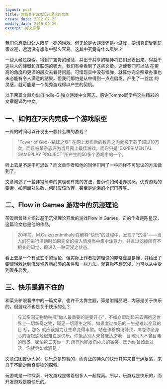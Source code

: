 ```yaml
---
layout: post
title: 两篇关于游戏设计理论的文章
create_date: 2012-07-22
modify_date: 2019-09-29
excerpt: 好文推荐
--- 
```


我们总想做出让人眼前一亮的游戏，但无论是大游戏还是小游戏，要想真正受到玩家欢迎，远远没有想象中那么容易。这其中究竟有什么奥妙？

一些人经过探索，得到了宝贵的经验，并出于共享的精神将它们发表出来。得益于这些人的慷慨和互联网的强大，我们有幸看到了这些文章。这使我们可以站 在更高的角度和更深的层次去看待问题。可惜现实中没有银弹，就算你完全照章办事也未必能有令人满意的结果。但我们那怕是从中得到一点点启发，产生了一丝丝 的灵感，就可能是一个优秀游戏得以产生的契机。

以下两篇文章均出自Indie-G 独立游戏中文网志，感谢Tommo同学将这些精彩的文章翻译为中文。
## 一、如何在7天内完成一个游戏原型
一周的时间可以开发出一款什么样的游戏？

> "Tower of Goo--粘球之塔" 在网上发布后的数月之内就被下载了超过10万次，而且被某杂志评为当月网上最佳游戏。而它只是“EXPERIMENTAL GAMEPLAY PROJECT”所产生的50多个游戏中的一个。

听上去是不是不可思议？而文章作者和他的同伴们用了一种同样不可思议的方法做到了。

文章阐述了一些非常简单的道理和有效的方法，告诉你如何培养灵感，优秀游戏的要素，如何面对失败，何时应该放弃，甚至是偷懒的小窍门等等。

## 二、Flow in Games 游戏中的沉浸理论
茶饭后曾经介绍过基于沉浸理论开发的游戏Flow in Games，它的作者是陈星汉，这篇论文也是他的作品。

> 20年前，M.Csikszentmihalyi在解释“快乐”的过程中，发现了“沉浸”——当人们在进行活动时如果完全的投入情境当中集中注意力，并且过滤掉所有不相关的知觉，即进入一种沉浸之状态。

看上去是一个有点玄乎的理论，但实际上作者把道理说的非常浅显易懂，并给出了要使游戏达到沉浸境界所必须的条件和一些方法。就算你不想沉浸，也可以从中受到很多启发。
## 三、快乐是靠不住的
和菜头驴眼看书中的一篇文章，也许不太靠主题，算是附赠品吧，内容是关于快乐的，但游戏不也是关于快乐的么？

> 与其空洞无物地呐喊"做人最重要的是要开心"，不如立即动起来去拥抱这世界上一切新奇之物，履足一切陌生之所。如果度过快乐的一生是难以企及的目 标，那么 就应该努力让生命变得丰盈。站在珠穆朗玛峰顶，席卷你全身心的强烈感触很难说是快乐。你抵达别人未曾抵达之地，目睹别人不曾目睹的风景，哪怕第二天你一无 所有也能发自内心的微笑。因为你曾如此过活，你就会如此满足。

文章试图告诉大家，快乐总是短暂的，而真正的持久的快乐其实来自于满足感，来自于不断对新奇事物的探索。

玩游戏是一种探索，开发游戏是带着很多人一起探索。所以，玩游戏是快乐的，而开发游戏是超快乐的。
